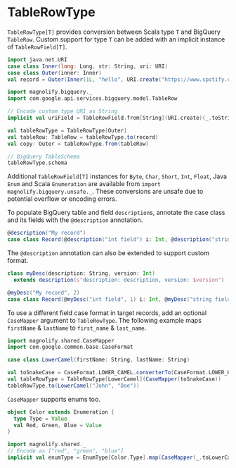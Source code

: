 TableRowType
============

`TableRowType[T]` provides conversion between Scala type `T` and BigQuery `TableRow`. Custom support for type `T` can be added with an implicit instance of `TableRowField[T]`.

```scala
import java.net.URI
case class Inner(long: Long, str: String, uri: URI)
case class Outer(inner: Inner)
val record = Outer(Inner(1L, "hello", URI.create("https://www.spotify.com")))

import magnolify.bigquery._
import com.google.api.services.bigquery.model.TableRow

// Encode custom type URI as String
implicit val uriField = TableRowField.from[String](URI.create)(_.toString)

val tableRowType = TableRowType[Outer]
val tableRow: TableRow = tableRowType.to(record)
val copy: Outer = tableRowType.from(tableRow)

// BigQuery TableSchema
tableRowType.schema
```

Additional `TableRowField[T]` instances for `Byte`, `Char`, `Short`, `Int`, `Float`, Java `Enum` and Scala `Enumeration` are available from `import magnolify.bigquery.unsafe._`. These conversions are unsafe due to potential overflow or encoding errors.

To populate BigQuery table and field `description`s, annotate the case class and its fields with the `@description` annotation.

```scala
@description("My record")
case class Record(@description("int field") i: Int, @description("string field") s: String)
```

The `@description` annotation can also be extended to support custom format.

```scala
class myDesc(description: String, version: Int)
  extends description(s"description: description, version: $version")

@myDesc("My record", 2)
case class Record(@myDesc("int field", 1) i: Int, @myDesc("string field", 2) s: String)
```

To use a different field case format in target records, add an optional `CaseMapper` argument to `TableRowType`. The following example maps `firstName` & `lastName` to `first_name` & `last_name`.

```scala
import magnolify.shared.CaseMapper
import com.google.common.base.CaseFormat

case class LowerCamel(firstName: String, lastName: String)

val toSnakeCase = CaseFormat.LOWER_CAMEL.converterTo(CaseFormat.LOWER_HYPHEN).convert _
val tableRowType = TableRowType[LowerCamel](CaseMapper(toSnakeCase))
tableRowType.to(LowerCamel("John", "Doe"))
```

`CaseMapper` supports enums too.

```scala
object Color extends Enumeration {
  type Type = Value
  val Red, Green, Blue = Value
}

import magnolify.shared._
// Encode as ["red", "green", "blue"]
implicit val enumType = EnumType[Color.Type].map(CaseMapper(_.toLowerCase))
```
